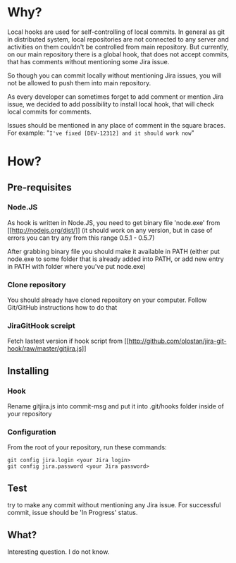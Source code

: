 # Why?

Local hooks are used for self-controlling of local commits. In general as git in distributed system, local repositories are not connected to any server and activities on them couldn't be controlled from main repository. But currently, on our main repository there is a global hook, that does not accept commits, that has comments without mentioning some Jira issue. 

So though you can commit locally without mentioning Jira issues, you will not be allowed to push them into main repository.

As every developer can sometimes forget to add comment or mention Jira issue, we decided to add possibility to install local hook, that will check local commits for comments.

Issues should be mentioned in any place of comment in the square braces. For example: "```I've fixed [DEV-12312] and it should work now```"

# How?

## Pre-requisites 

### Node.JS
As hook is written in Node.JS, you need to get binary file 'node.exe' from [[http://nodejs.org/dist/]] (it should work on any version, but in case of errors you can try any from this range 0.5.1 - 0.5.7)

After grabbing binary file you should make it available in PATH (either put node.exe to some folder that is already added into PATH, or add new entry in PATH with folder where you've put node.exe)

### Clone repository

You should already have cloned repository on your computer. Follow Git/GitHub instructions how to do that

### JiraGitHook screipt

Fetch lastest version if hook script from [[http://github.com/olostan/jira-git-hook/raw/master/gitjira.js]]

## Installing

### Hook

Rename gitjira.js into commit-msg and put it into .git/hooks folder inside of your repository

### Configuration

From the root of your repository, run these commands:

    git config jira.login <your Jira login>
    git config jira.password <your Jira password>


## Test

try to make any commit without mentioning any Jira issue. For successful commit, issue should be 'In Progress' status.

## What?

Interesting question. I do not know.
